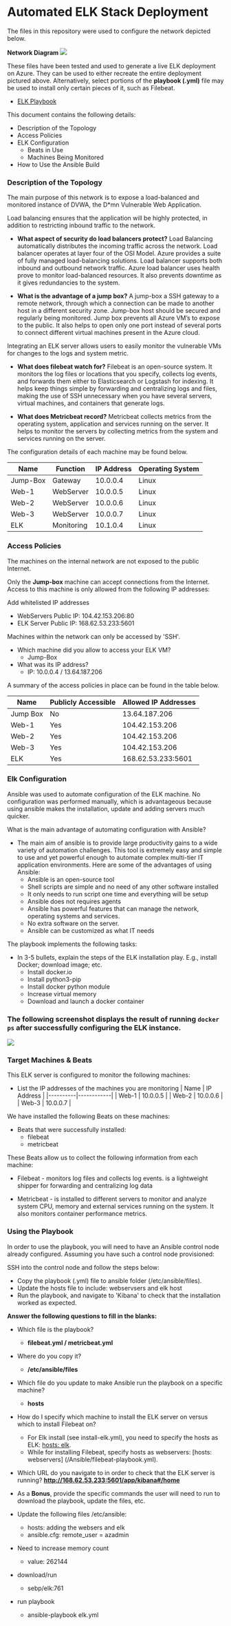 # Automated ELK Stack Deployment

The files in this repository were used to configure the network depicted below.

**Network Diagram**
![](Images/network_diagram.png)

These files have been tested and used to generate a live ELK deployment on Azure. They can be used to either recreate the entire deployment pictured above. Alternatively, select portions of the **playbook (.yml)** file may be used to install only certain pieces of it, such as Filebeat.

  - [ELK Playbook](/Ansible/install-elk.yml)
    
This document contains the following details:
- Description of the Topology
- Access Policies
- ELK Configuration
  - Beats in Use
  - Machines Being Monitored
- How to Use the Ansible Build

### Description of the Topology

The main purpose of this network is to expose a load-balanced and monitored instance of DVWA, the D*mn Vulnerable Web Application.

Load balancing ensures that the application will be highly protected, in addition to restricting inbound traffic to the network.

- **What aspect of security do load balancers protect?** 
	Load Balancing automatically distributes the incoming traffic across the network. Load balancer operates at layer four of the OSI Model. Azure provides a suite of fully managed load-balancing solutions. Load balancer supports both inbound and outbound network traffic. Azure load balancer uses health prove to monitor load-balanced resources. It also prevents downtime as it gives redundancies to the system.

- **What is the advantage of a jump box?** 
	A jump-box a SSH gateway to a remote network, through which a connection can be made to another host in a different security zone. Jump-box host should be secured and regularly being monitored. Jump box prevents all Azure VM’s to expose to the public. It also helps to open only one port instead of several ports to connect different virtual machines present in the Azure cloud.

Integrating an ELK server allows users to easily monitor the vulnerable VMs for changes to the logs and system metric.

- **What does filebeat watch for?**
	Filebeat is an open-source system. It monitors the log files or locations that you specify, collects log events, and forwards them either to Elasticsearch or Logstash for indexing. It helps keep things simple by forwarding and centralizing logs and files, making the use of SSH unnecessary when you have several servers, virtual machines, and containers that generate logs.

- **What does Metricbeat record?**
	Metricbeat collects metrics from the operating system, application and services running on the server. It helps to monitor the servers by collecting metrics from the system and services running on the server. 

The configuration details of each machine may be found below.

| Name     | Function   | IP Address | Operating System |
|----------|------------|------------|------------------|
| Jump-Box | Gateway    | 10.0.0.4   | Linux            |
| Web-1    | WebServer  | 10.0.0.5   | Linux            |
| Web-2    | WebServer  | 10.0.0.6   | Linux            |
| Web-3    | WebServer  | 10.0.0.7   | Linux            |
| ELK      | Monitoring | 10.1.0.4   | Linux            |


### Access Policies

The machines on the internal network are not exposed to the public Internet. 

Only the **Jump-box** machine can accept connections from the Internet. Access to this machine is only allowed from the following IP addresses:

Add whitelisted IP addresses

- WebServers Public IP: 104.42.153.206:80
- ELK Server Public IP: 168.62.53.233:5601

Machines within the network can only be accessed by 'SSH'.
- Which machine did you allow to access your ELK VM?
	- Jump-Box
- What was its IP address?
	- IP: 10.0.0.4 / 13.64.187.206

A summary of the access policies in place can be found in the table below.

| Name     | Publicly Accessible | Allowed IP Addresses      |
|----------|---------------------|---------------------------|
| Jump Box | No                  | 13.64.187.206             |
| Web-1    | Yes                 | 104.42.153.206            |
| Web-2    | Yes                 | 104.42.153.206            |
| Web-3    | Yes                 | 104.42.153.206            |
| ELK      | Yes                 | 168.62.53.233:5601        |

### Elk Configuration

Ansible was used to automate configuration of the ELK machine. No configuration was performed manually, which is advantageous because using ansible makes the installation, update and adding servers much quicker. 

What is the main advantage of automating configuration with Ansible?
	
- The main aim of ansible is to provide large productivity gains to a wide variety of automation challenges. This tool is extremely easy and simple to use and yet powerful enough to automate complex multi-tier IT application environments. Here are some of the advantages of using Ansible:
	- Ansible is an open-source tool
	- Shell scripts are simple and no need of any other software installed
	- It only needs to run script one time and everything will be setup
	- Ansible does not requires agents 
	- Ansible has powerful features that can manage the network, operating systems and services. 
	- No extra software on the server. 
	- Ansible can be customized as what IT needs

The playbook implements the following tasks:
- In 3-5 bullets, explain the steps of the ELK installation play. E.g., install Docker; download image; etc.
	- Install docker.io
	- Install python3-pip
	- Install docker python module
	- Increase virtual memory
	- Download and launch a docker container

### The following screenshot displays the result of running `docker ps` after successfully configuring the ELK instance.

![](Images/docker-ps.PNG)

### Target Machines & Beats

This ELK server is configured to monitor the following machines:
- List the IP addresses of the machines you are monitoring
	| Name     | IP Address |
	|----------|------------|
	| Web-1    | 10.0.0.5   |
	| Web-2    | 10.0.0.6   |
	| Web-3    | 10.0.0.7   |

We have installed the following Beats on these machines:
- Beats that were successfully installed:
	- filebeat
	- metricbeat

These Beats allow us to collect the following information from each machine:
	
- Filebeat - monitors log files and collects log events. is a lightweight shipper for forwarding and centralizing log data

- Metricbeat - is installed to different servers to monitor and analyze system CPU, memory and external services running on the system. It also monitors container performance metrics. 

### Using the Playbook

In order to use the playbook, you will need to have an Ansible control node already configured. Assuming you have such a control node provisioned: 

SSH into the control node and follow the steps below:
- Copy the playbook (.yml) file to ansible folder (/etc/ansible/files).
- Update the hosts file to include: webservsers and elk host
- Run the playbook, and navigate to 'Kibana' to check that the installation worked as expected.

**Answer the following questions to fill in the blanks:**
- Which file is the playbook? 
	- **filebeat.yml / metricbeat.yml**
	
- Where do you copy it?
	- **/etc/ansible/files**
	
- Which file do you update to make Ansible run the playbook on a specific machine? 
	- **hosts**
	
- How do I specify which machine to install the ELK server on versus which to install Filebeat on?

	- For Elk install (see install-elk.yml), you need to specify the hosts as ELK: [hosts: elk](/Ansible/install-elk.yml). 
	- While for installing Filebeat, specify hosts as webservers: [hosts: webservers] (/Ansible/filebeat-playbook.yml). 
	
- Which URL do you navigate to in order to check that the ELK server is running?
	**http://168.62.53.233:5601/app/kibana#/home**

- As a **Bonus**, provide the specific commands the user will need to run to download the playbook, update the files, etc.

- Update the following files /etc/ansible: 
	- hosts: adding the websers and elk
	- ansible.cfg: remote_user = azadmin
- Need to increase memory count
	- value: 262144
- download/run
	- sebp/elk:761
- run playbook
	- ansible-playbook elk.yml
	